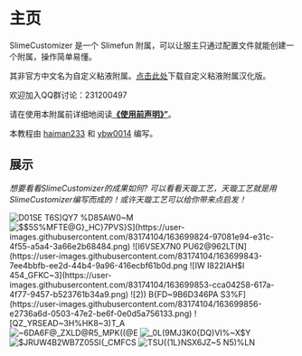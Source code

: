 # 主页

SlimeCustomizer 是一个 Slimefun 附属，可以让服主只通过配置文件就能创建一个附属，操作简单易懂。

其非官方中文名为自定义粘液附属。[点击此处](/Install#SlimeCustomizer)下载自定义粘液附属汉化版。

欢迎加入QQ群讨论：231200497

请在使用本附属前详细地阅读[**《使用前声明》”**](./Statement)。

本教程由 [haiman233](https://github.com/haiman233) 和 [ybw0014](https://github.com/ybw0014) 编写。

## 展示

*想要看看SlimeCustomizer的成果如何?  可以看看天璇工艺，天璇工艺就是用SlimeCustomizer编写而成的！或许天璇工艺可以给你带来点启发！*

![D01SE T6S)QY7 %D85AW0~M](https://user-images.githubusercontent.com/83174104/163699938-8d7c0084-34fd-4d99-9d77-b2454c883669.png)
![$$5S%`MFTE@G}_HC}7PVS}S](https://user-images.githubusercontent.com/83174104/163699824-97081e94-e31c-4f55-a5a4-3a66e2b68484.png)
![I6VSEX7N0 PU62@962LT(N](https://user-images.githubusercontent.com/83174104/163699843-7ee4bbfb-ee2d-44b4-9a96-416ecbf61b0d.png
![IW I822IAH$I 454_GFKC~3](https://user-images.githubusercontent.com/83174104/163699853-cca04258-617a-4f77-9457-b523761b34a9.png)
![2)) B{FD~9B6D346PA S3%F](https://user-images.githubusercontent.com/83174104/163699856-e2736a6d-0503-47e2-be6f-0e0d5a756133.png)
![QZ_YRSEAD~3H%HK8~3`)T_A](https://user-images.githubusercontent.com/83174104/163699865-77285c5b-6b5b-4f0e-b313-40a5d8c1f20f.png)
![~6DA6F@_ZXLD@R5_MPK((@E](https://user-images.githubusercontent.com/83174104/163699875-bda248e5-cd88-40be-bd5e-61baa083c2d5.png)
![_0L(9MJ`3K0{DQ)VI%~X$`Y](https://user-images.githubusercontent.com/83174104/163699896-fa55a9ef-499d-4f81-b9f6-76690414eed1.png)
![$JRUW4B2WB7Z05SI{_CMFCS](https://user-images.githubusercontent.com/83174104/163699903-f654c562-048e-48b0-83a8-8f128e9f5fce.png)
![TSU{(1L}NSX6JZ~5 N5)%LN](https://user-images.githubusercontent.com/83174104/163699914-a885184e-53f5-4adb-9da8-f49600f48a50.png)
